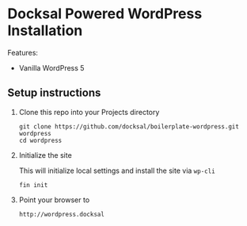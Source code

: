 # Docksal Powered WordPress Installation

Features:

- Vanilla WordPress 5

## Setup instructions

1. Clone this repo into your Projects directory

    ```
    git clone https://github.com/docksal/boilerplate-wordpress.git wordpress
    cd wordpress
    ```

1. Initialize the site

    This will initialize local settings and install the site via `wp-cli`

    ```
    fin init
    ```

1. Point your browser to

    ```
    http://wordpress.docksal
    ```
